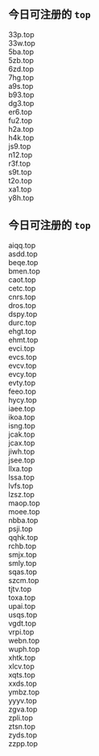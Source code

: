 
## 今日可注册的 `top`
>
33p.top   
33w.top   
5ba.top   
5zb.top   
6zd.top   
7hg.top   
a9s.top   
b93.top   
dg3.top   
er6.top   
fu2.top   
h2a.top   
h4k.top   
js9.top   
n12.top   
r3f.top   
s9t.top   
t2o.top   
xa1.top   
y8h.top   


## 今日可注册的 `top`
>
aiqq.top   
asdd.top   
beqe.top   
bmen.top   
caot.top   
cetc.top   
cnrs.top   
dros.top   
dspy.top   
durc.top   
ehgt.top   
ehmt.top   
evci.top   
evcs.top   
evcv.top   
evcy.top   
evty.top   
feeo.top   
hycy.top   
iaee.top   
ikoa.top   
isng.top   
jcak.top   
jcax.top   
jiwh.top   
jsee.top   
llxa.top   
lssa.top   
lvfs.top   
lzsz.top   
maop.top   
moee.top   
nbba.top   
psji.top   
qqhk.top   
rchb.top   
smjx.top   
smly.top   
sqas.top   
szcm.top   
tjtv.top   
toxa.top   
upai.top   
usqs.top   
vgdt.top   
vrpi.top   
webn.top   
wuph.top   
xhtk.top   
xlcv.top   
xqts.top   
xxds.top   
ymbz.top   
yyyv.top   
zgva.top   
zpli.top   
ztsn.top   
zyds.top   
zzpp.top   


